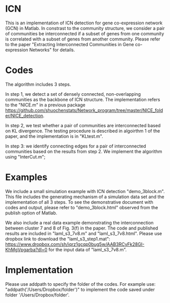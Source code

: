 # ICN
This is an implementation of ICN detection for gene co-expression network (GCN) in Matlab. 
In constrast to the community structure, we consider a pair of communities be interconnected if a subset of genes from one community is correlated with a subset of genes from another community. Please refer to the paper "Extracting Interconnected Communities in Gene co-expression Networks" for details. 

# Codes
The algorithm includes 3 steps. 

In step 1, we detect a set of densely connected, non-overlapping communities as the backbone of ICN structure. The implementation refers to the "NICE.m" in a previous package https://github.com/shuochenstats/Network_program/tree/master/NICE_folder/NICE_detection.

In step 2, we test whether a pair of communities are interconnected based on KL divergence. The testing procedure is described in algoirthm 1 of the paper, and the implementation is in "KLtest.m".

In step 3: we identify connecting edges for a pair of interconnected communities based on the results from step 2. We implement the algorithm using "InterCut.m";

# Examples
We include a small simulation example with ICN detection "demo_3block.m". This file includes the generating mechanism of a simulation data set and the implementation of all 3 steps. To see the demonstrative document with codes and output, please refer to "demo_3block.html" observed from the publish option of Matlab. 

We also include a real data example demonstrating the interconnection between cluster 7 and 8 of Fig. 3(f) in the paper. The code and published results are included in "laml_s3_7v8.m" and "laml_s3_7v8.html". Please use dropbox link to download the "laml_s3_step1.mat": https://www.dropbox.com/sh/iqrz1gcqp0bug5w/AAB3RCyFk28GI-KhMgVpgarba?dl=0 for the input data of "laml_s3_7v8.m".

# Implementation
Please use addpath to specify the folder of the codes. 
For example use: "addpath('/Users/Dropbox/folder')" to implement the code saved under folder '/Users/Dropbox/folder'.
